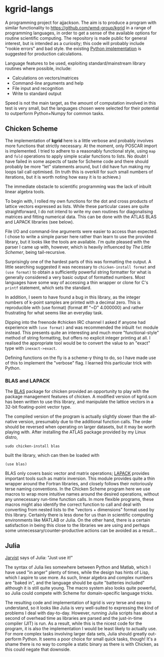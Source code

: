# kgrid-langs

A programming project for ajjackson.  The aim is to produce a program
with similar functionality to https://github.com/wmd-group/kgrid in a
range of programming languages, in order to get a sense of the
available options for routine scientific computing.  The repository is
made public for general interest, but is intended as a curiosity; this
code will probably include "rookie errors" and bad style. the existing
[Python implementation](https://github.com/wmd-group/kgrid) is
suggested for production calculations.

Language features to be used, exploiting standard/mainstream library routines
where possible, include:

* Calculations on vectors/matrices
* Command-line arguments and help 
* File input and recognition
* Write to standard output

Speed is not the main target, as the amount of computation involved in
this test is very small, but the languages chosen were selected for
their potential to outperform Python+Numpy for common tasks.

## Chicken Scheme

The implementation of **kgrid** here is a little verbose and probably
involves more functions that strictly necessary.
At the moment, only POSCAR import is implemented.
I tried to adhere to a reasonably functional style, using `map` and
`fold` operations to apply simple scalar functions to lists. No doubt
I have failed in some aspects of taste for Scheme code and there
should probably be more "let" statements around, but I did have fun
making my loops tail call optimised. (In truth this is overkill for
such small numbers of iterations, but it is worth noting how easy it
is to achieve.)

The immediate obstacle to scientific programming was the lack of
inbuilt linear algebra tools.

To begin with, I rolled my own functions for the dot and cross
products of lattice vectors expressed as lists.  While these
particular cases are quite straightforward, I do not intend to write
my own routines for diagonalising matrices and fitting numerical data.
This can be done with the ATLAS BLAS and LAPACK libraries (see below).

File I/O and command-line arguments were easier to access than
expected. I chose to write a simple parser here rather than learn to
use the provided library, but it looks like the tools are available.
I'm quite pleased with the parser I came up with, however, which is
heavily influenced by *The Little Schemer*, being tail-recursive.

Surprisingly one of the hardest parts of this was formatting the
output. A little searching suggested it was necessary to
`chicken-install format` and `(use format)` to obtain a sufficiently
powerful string formatter for what is generally considered a very
basic output of formatted numbers. Most languages have some way of
accessing a thin wrapper or clone for C's `printf` statement, which
sets the standard.

In addition, I seem to have found a bug in this library, as the
integer numbers of k-point samples are printed with a decimal zero.
This is reproducible with
    (use format)
    (format #f "~D" 4.000000)
and rather frustrating for what seems like an everyday task.

Dipping into the freenode #chicken IRC channel I asked if anyone had
experience with `(use format)` and was recommended the inbuilt `fmt`
module instead. This presents quite an interesting and much more
"functional-style" method of string formatting, but offers no
explicit integer printing at all. I realised the appropriate tool
would be to convert the value to an "exact" type with `inexact->exact`.

Defining functions on the fly is a scheme-y thing to do, so I have
made use of this to implement the "verbose" flag. I learned this
particular trick with Python.

### BLAS and LAPACK
The [BLAS](http://wiki.call-cc.org/eggref/4/blas) package for chicken
provided an opportunity to play with the package management features
of chicken.
A modified version of kgrid.scm has been written to use this library,
and manipulate the lattice vectors in a 32-bit floating-point vector type.

The compiled version of the program is actually slightly slower than
the all-native version, presumably due to the additional function
calls. The order should be reversed when operating on larger datasets,
but it may be worth playing with.  After installing the ATLAS package
provided by my Linux distro,

    sudo chicken-install blas

built the library, which can then be loaded with

    (use blas)

BLAS only covers basic vector and matrix operations;
[LAPACK](http://wiki.call-cc.org/eggref/4/atlas-lapack) provides
important tools such as matrix inversion. This module provides quite a
thin wrapper around the Fortran libraries, and closely follows their
notoriously terse naming conventions. In the Chicken Scheme program
here we use macros to wrap more intuitive names around the desired
operations, without any unnecessary run-time function calls. In more
flexible programs, these macros might also identify the correct
function to call and deal with converting from nested lists to the
"vectors + dimensions" format used by this library. Certainly there is
less done for us than in scientific computing environments like MATLAB
or Julia. On the other hand, there is a certain satisfaction in being
this close to the libraries we are using and perhaps some
unnecessary/counter-productive actions can be avoided as a result...

## Julia

[Jarvist](http://github.com/jarvist) says of Julia: "Just use it!"

The syntax of Julia lies somewhere between Python and Matlab, which I
have used "in anger" plenty of times, while the design has hints of
Lisp, which I aspire to use more. As such, linear algebra and complex
numbers are "baked in", and the language should be quite "batteries
included" although it is still quite young. The macro system also
looks quite powerful, so Julia could compete with Scheme for
domain-specific language tricks.

The resulting code and implementation of kgrid is *very* terse and
easy to understand, so it looks like Julia is very well-suited to
expressing the kind of problems I deal with day-to-day. However,
running Julia scripts has about a second of overhead time as libraries
are parsed and the just-in-time compiler (JIT) is run. As a result,
while this is the nicest code for the program, it is also the
implementation I would be least likely to actually use. For more
complex tasks involving larger data sets, Julia should greatly
out-perform Python. It seems a poor choice for small quick tasks,
though! It's a shame there is no way to compile a static binary as
there is with Chicken, as this could negate that downside.
